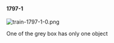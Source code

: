#### 1797-1
![train-1797-1-0.png](https://github.com/lil-lab/nlvr/raw/master/nlvr/train/images/28/train-1797-1-0.png "train-1797-1-0.png")

One of the grey box has only one object